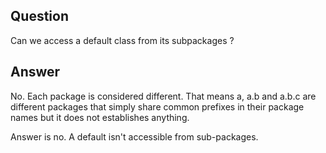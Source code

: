 Question
--------
Can we access a default class from its subpackages ?

Answer
------
No. Each package is considered different. That means a, a.b and a.b.c are different packages that simply share common prefixes in their package names but it does not establishes anything.

Answer is no. A default isn't accessible from sub-packages.

